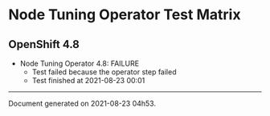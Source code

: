 
Node Tuning Operator Test Matrix
================================

OpenShift 4.8
-------------


* Node Tuning Operator 4.8: FAILURE
  - Test failed because the operator step failed
  - Test finished at 2021-08-23 00:01


---
Document generated on 2021-08-23 04h53.
